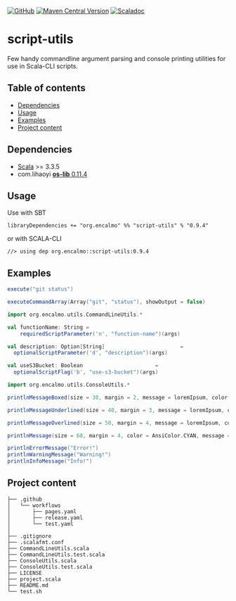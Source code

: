 <a href="https://github.com/encalmo/script-utils">![GitHub](https://img.shields.io/badge/github-%23121011.svg?style=for-the-badge&logo=github&logoColor=white)</a> <a href="https://central.sonatype.com/artifact/org.encalmo/script-utils_3" target="_blank">![Maven Central Version](https://img.shields.io/maven-central/v/org.encalmo/script-utils_3?style=for-the-badge)</a> <a href="https://encalmo.github.io/script-utils/scaladoc/org/encalmo/utils.html" target="_blank"><img alt="Scaladoc" src="https://img.shields.io/badge/docs-scaladoc-red?style=for-the-badge"></a>

# script-utils

Few handy commandline argument parsing and console printing utilities for use in Scala-CLI scripts.

## Table of contents

- [Dependencies](#dependencies)
- [Usage](#usage)
- [Examples](#examples)
- [Project content](#project-content)

## Dependencies

   - [Scala](https://www.scala-lang.org) >= 3.3.5
   - com.lihaoyi [**os-lib** 0.11.4](https://github.com/com-lihaoyi/os-lib)

## Usage

Use with SBT

    libraryDependencies += "org.encalmo" %% "script-utils" % "0.9.4"

or with SCALA-CLI

    //> using dep org.encalmo::script-utils:0.9.4

## Examples

```scala
execute("git status")

executeCommandArray(Array("git", "status"), showOutput = false)
```

```scala
import org.encalmo.utils.CommandLineUtils.*

val functionName: String = 
    requiredScriptParameter('n', "function-name")(args)

val description: Option[String]                        =
  optionalScriptParameter('d', "description")(args)

val useS3Bucket: Boolean                       =
  optionalScriptFlag('b', "use-s3-bucket")(args)
```

```scala
import org.encalmo.utils.ConsoleUtils.*

printlnMessageBoxed(size = 30, margin = 2, message = loremIpsum, color = AnsiColor.CYAN, frame = '=')

printlnMessageUnderlined(size = 40, margin = 3, message = loremIpsum, color = AnsiColor.CYAN, frame = '-')

printlnMessageOverlined(size = 50, margin = 4, message = loremIpsum, color = AnsiColor.CYAN, frame = '*')

printlnMessage(size = 60, margin = 4, color = AnsiColor.CYAN, message = loremIpsum)

printlnErrorMessage("Error!")
printlnWarningMessage("Warning!")
printlnInfoMessage("Info!")
```


## Project content

```
├── .github
│   └── workflows
│       ├── pages.yaml
│       ├── release.yaml
│       └── test.yaml
│
├── .gitignore
├── .scalafmt.conf
├── CommandLineUtils.scala
├── CommandLineUtils.test.scala
├── ConsoleUtils.scala
├── ConsoleUtils.test.scala
├── LICENSE
├── project.scala
├── README.md
└── test.sh
```


